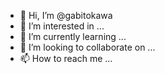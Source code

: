 - 👋 Hi, I’m @gabitokawa
- 👀 I’m interested in ...
- 🌱 I’m currently learning ...
- 💞️ I’m looking to collaborate on ...
- 📫 How to reach me ...

<!---
gabitokawa/gabitokawa is a ✨ special ✨ repository because its `README.md` (this file) appears on your GitHub profile.
You can click the Preview link to take a look at your changes.
--->
